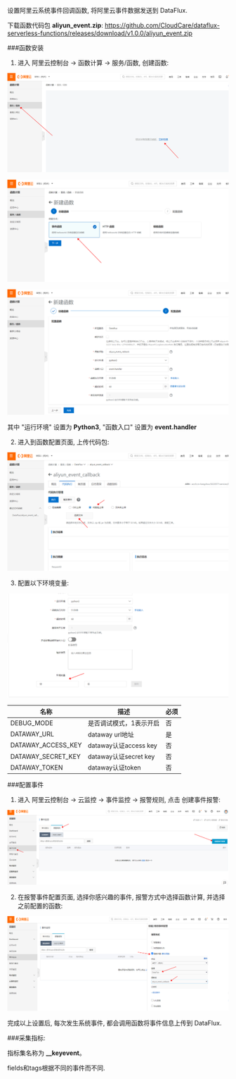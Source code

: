设置阿里云系统事件回调函数, 将阿里云事件数据发送到 DataFlux.

下载函数代码包 **aliyun_event.zip**: https://github.com/CloudCare/dataflux-serverless-functions/releases/download/v1.0.0/aliyun_event.zip

###函数安装

1. 进入 阿里云控制台 -> 函数计算 -> 服务/函数, 创建函数:  

![step 1](guide/image/step1.png)

![step 2](guide/image/step2.png)

![step 3](guide/image/step3.png)  

其中 "运行环境" 设置为 **Python3**, "函数入口" 设置为 **event.handler**

2. 进入到函数配置页面, 上传代码包:  

![step 4](guide/image/step4.png)  

3. 配置以下环境变量:  

![step 7](guide/image/step7.png)  


| 名称  |  描述 | 必须  |
| ------------ | ------------ | ------------ |
| DEBUG_MODE | 是否调试模式，1表示开启 | 否 |
| DATAWAY_URL | dataway url地址 | 是 |
| DATAWAY_ACCESS_KEY | dataway认证access key | 否 |
| DATAWAY_SECRET_KEY | dataway认证secret key | 否 |
| DATAWAY_TOKEN | dataway认证token | 否 |



###配置事件

1. 进入 阿里云控制台 -> 云监控 -> 事件监控 -> 报警规则, 点击 创建事件报警:  

![step 5](guide/image/step5.png)  


2. 在报警事件配置页面, 选择你感兴趣的事件, 报警方式中选择函数计算, 并选择之前配置的函数:

![step 6](guide/image/step6.png)  


完成以上设置后, 每次发生系统事件, 都会调用函数将事件信息上传到 DataFlux.


###采集指标:  

指标集名称为 **__keyevent**。  

fields和tags根据不同的事件而不同.
